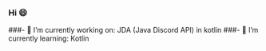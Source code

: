 ### Hi 😄
###- 🔭 I’m currently working on: JDA (Java Discord API) in kotlin
###- 🌱 I’m currently learning: Kotlin
